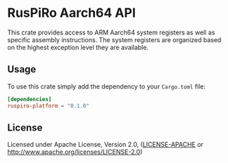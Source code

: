 # RusPiRo Aarch64 API

This crate provides access to ARM Aarch64 system registers as well as specific assembly instructions. The system registers are organized based on the highest exception level they are available.

## Usage

To use this crate simply add the dependency to your ``Cargo.toml`` file:

```toml
[dependencies]
ruspiro-platform = "0.1.0"
```

## License

Licensed under Apache License, Version 2.0, ([LICENSE-APACHE](LICENSE-APACHE) or http://www.apache.org/licenses/LICENSE-2.0)